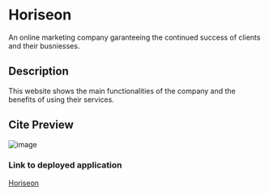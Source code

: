 # Horiseon

An online marketing company garanteeing the continued success of clients and their busniesses.

## Description

This website shows the main functionalities of the company and the benefits of using their services.

## Cite Preview

![image](https://user-images.githubusercontent.com/75094592/102034980-ef9db680-3d84-11eb-90a0-9e7608f91aab.png)

### Link to deployed application

[Horiseon](https://joelecox1.github.io/code-refactor/)
